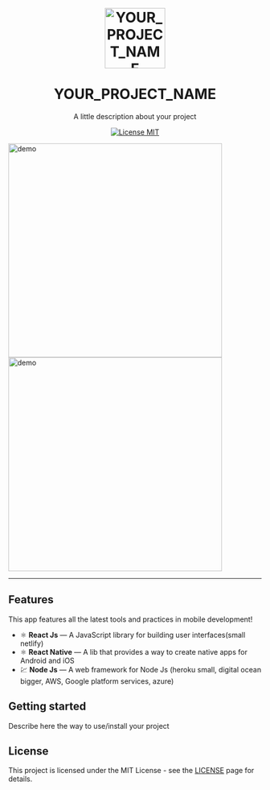 
<h1 align="center">
<br>
  <img src="YOUR_LOGO_URL" alt="YOUR_PROJECT_NAME" width="120">
<br>
<br>
YOUR_PROJECT_NAME
</h1>

<p align="center">A little description about your project</p>

<p align="center">
  <a href="https://opensource.org/licenses/MIT">
    <img src="https://img.shields.io/badge/License-MIT-blue.svg" alt="License MIT">
  </a>
</p>

[//]: # (Add your gifs/images here:)
<div>
  <img src="IMAGE_1_URL" alt="demo" height="425">
  <img src="IMAGE_2_URL" alt="demo" height="425">
</div>

<hr />

## Features
[//]: # (Add the features of your project here:)
This app features all the latest tools and practices in mobile development!

- ⚛️ **React Js** — A JavaScript library for building user interfaces(small netlify)
- ⚛️ **React Native** — A lib that provides a way to create native apps for Android and iOS
- 💹 **Node Js** — A web framework for Node Js (heroku small, digital ocean bigger, AWS, Google platform services, azure)

## Getting started

Describe here the way to use/install your project


## License

This project is licensed under the MIT License - see the [LICENSE](https://opensource.org/licenses/MIT) page for details.

